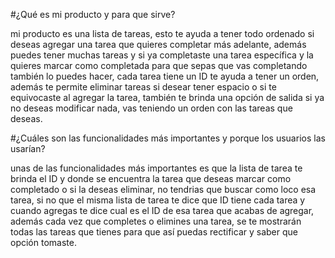 #¿Qué es mi producto y para que sirve?

mi producto es una lista de tareas, esto te ayuda a tener todo ordenado si deseas agregar una tarea que quieres completar más adelante, además puedes tener muchas tareas y si ya completaste una tarea específica y la quieres marcar como completada para que sepas que vas completando también lo puedes hacer, cada tarea tiene un ID te ayuda a tener un orden, además te permite eliminar tareas si desear tener espacio o si te equivocaste al agregar la tarea, también te brinda una opción de salida si ya no deseas modificar nada, vas teniendo un orden con las tareas que deseas.

#¿Cuáles son las funcionalidades más importantes y porque los usuarios las usarían?

unas de las funcionalidades más importantes es que la lista de tarea te brinda el ID y donde se encuentra la tarea que deseas marcar como completado o si la deseas eliminar, no tendrias que buscar como loco esa tarea, si no que el misma lista de tarea te dice que ID tiene cada tarea y cuando agregas te dice cual es el ID de esa tarea que acabas de agregar, además cada vez que completes o elimines una tarea, se te mostrarán todas las tareas que tienes para que así puedas rectificar y saber que opción tomaste.

